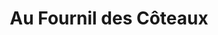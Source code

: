 ---
title: "Au Fournil des Côteaux"
url: /gournay-sur-marne/au-fournil-des-coteaux/
shop: Bäckerei
---